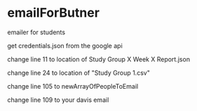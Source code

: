 # emailForButner
emailer for students 


get credentials.json from the google api


change line 11 to location of Study Group X Week X Report.json


change line 24 to location of "Study Group 1.csv"


change line 105 to newArrayOfPeopleToEmail


change line 109 to your davis email
